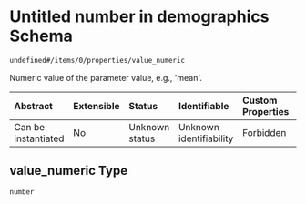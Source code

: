 # Untitled number in demographics Schema

```txt
undefined#/items/0/properties/value_numeric
```

Numeric value of the parameter value, e.g., 'mean'.

| Abstract            | Extensible | Status         | Identifiable            | Custom Properties | Additional Properties | Access Restrictions | Defined In                                                                           |
| :------------------ | :--------- | :------------- | :---------------------- | :---------------- | :-------------------- | :------------------ | :----------------------------------------------------------------------------------- |
| Can be instantiated | No         | Unknown status | Unknown identifiability | Forbidden         | Allowed               | none                | [demographics.schema.json\*](../out/demographics.schema.json "open original schema") |

## value\_numeric Type

`number`
